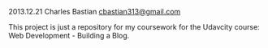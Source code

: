 2013.12.21
Charles Bastian
cbastian313@gmail.com

This project is just a repository for my coursework for the Udavcity course: Web Development - Building a Blog.
